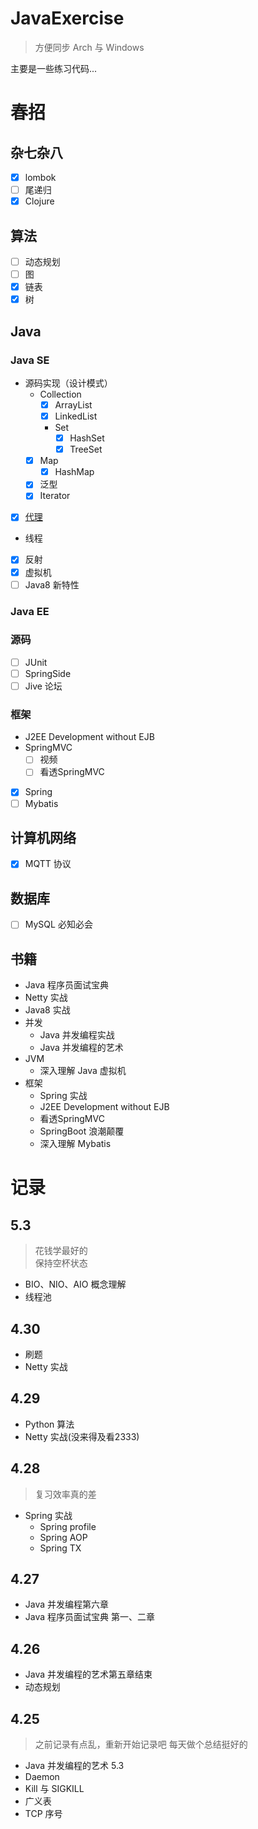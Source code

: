
# JavaExercise
> 方便同步 Arch 与 Windows 

主要是一些练习代码...

# 春招  
## 杂七杂八
- [x] lombok
- [ ] 尾递归
- [x] Clojure

## 算法
- [ ] 动态规划
- [ ] 图
- [x] 链表
- [X] 树

## Java
### Java SE
- 源码实现（设计模式）  
    - Collection
        - [x] ArrayList
        - [x] LinkedList
        - Set
            - [x] HashSet
            - [x] TreeSet
    - [x] Map
        - [x] HashMap
    - [x] 泛型
    - [x] Iterator
- [x] [代理](https://www.jianshu.com/p/992dfcecff34)
- 线程
- [x] 反射
- [x] 虚拟机
- [ ] Java8 新特性

### Java EE

### 源码
- [ ] JUnit
- [ ] SpringSide
- [ ] Jive 论坛

### 框架
- J2EE Development without EJB
- SpringMVC
    - [ ] 视频
    - [ ] 看透SpringMVC  
- [x] Spring
- [ ] Mybatis

## 计算机网络
- [x] MQTT 协议

## 数据库
- [ ] MySQL 必知必会

## 书籍

- Java 程序员面试宝典
- Netty 实战
- Java8 实战
- 并发
    - Java 并发编程实战
    - Java 并发编程的艺术
- JVM
    - 深入理解 Java 虚拟机
- 框架
    - Spring 实战
    - J2EE Development without EJB
    - 看透SpringMVC
    - SpringBoot 浪潮颠覆
    - 深入理解 Mybatis

# 记录
## 5.3
> 花钱学最好的  
> 保持空杯状态
- BIO、NIO、AIO 概念理解
- 线程池

## 4.30
- 刷题
- Netty 实战

## 4.29
- Python 算法
- Netty 实战(没来得及看2333)

## 4.28
> 复习效率真的差
- Spring 实战
    - Spring profile
    - Spring AOP
    - Spring TX
    
## 4.27
- Java 并发编程第六章
- Java 程序员面试宝典 第一、二章

## 4.26

- Java 并发编程的艺术第五章结束
- 动态规划


## 4.25
> 之前记录有点乱，重新开始记录吧
> 每天做个总结挺好的

- Java 并发编程的艺术 5.3
- Daemon
- Kill 与 SIGKILL
- 广义表
- TCP 序号



<!--
## 2.12
- [x] ArrayList 实现

## 2.13
- [x] LinkedList 实现
- [x] lombok 原理

## 2.14
今日没空~~去过情人节了~~去喝喜酒了

## 2.15
- [x] BBR
- [x] Vector
- [x] HashMap
- [x] Clojure(map 练习)

## 2.16
无

## 2.17
- [X] TreeMap
- [x] Set
- [x] Iterator
- [x] Clojure(遍历)

## 2.18
> 进入多线程

- [ ] 漫谈机组
- [x] Clojure(条件分支)
- [x] 多线程实践1

## 2.19
- [x] 多线程实践2
- [ ] 进程与线程

## 2.20
- [x] 多线程实践3

## 2.21
- [x] 漫谈机组

## 2.22
- [x] 多线程实践4
- [x] 进程与线程
- [x] 算法图解

## 2.23

> 要尽快完成 剑指 Offer 的阅读，看完面经以及 CS-Notes
> 考虑一天一个设计模式以及研读 Java 并发实战

- [x] 处理锚点

## 2.24 
- 看《剑指 Offer》

## 2.25
> 解决背包问题
- md 什么都没干

## 2.26
> 背包九讲

## 2.27
- [ ] 剑指 Offer 进行中

## 2.28
> 全面备战，诸事勿扰

- [ ] CS-Notes
- [ ] 并发实战
- 刷题
    - [x] 剑指 Offer
    - [x] LeetCode
- [x] 一天一个设计模式 命令模式

## 3.1
> 磨了一天亚克力板

- [ ] CS-Notes
- [ ] 并发实战
- 刷题
    - [ ] 剑指 Offer
    - [ ] LeetCode
- [x] 适配器模式

## 3.2

- [ ] CS-Notes
- [ ] 并发实战
- 刷题
    - [ ] 剑指 Offer
    - [ ] LeetCode
- [x] 外观模式
- [X] Clojure 递归

## 3.3

- [x] 模板模式

## 3.7
> 受不可抗力因素影响，罢工了三天，内心很是愧疚

## 3.8
- [x] 迭代器模式

## 3.11
- [x] 组合模式
- [x] 泛型的细节以及继承等

## 3.12
- [x] asList
- [x] 状态模式

## 3.13
> 前几天没有更新是去准备挑战杯了，以为忙过了就安全了。然而今天又想忽悠我去干活，金三银四啊，说实话，一天没复习跟别人拉开的差距就是好几百

- [x] 代理模式
- [x] 动态代理


## 3.13

- [x] 复合模式/介绍 MVC

## 3.16
- [x] 完成设计模式的阅读

## 3.17
- [x] Java8 实战 chap.1&2
- [ ] JVM
- [ ] Spring
- [ ] leetcode

## 3.18
> 看书来不太急了，直接看面经算了

- [x] LRU 算法实现
- [x] 完成了剑指 Offer
- [x] http/tcp/ip

## 3.19
- [x] LCA
- [x] 进程复习

## 3.20
满课+面试了一家大公司

## 3.22
- [x] 重整 Spring 模块
- [x] 了解 Linux IO 复用
- [ ] 内存模型以及高并发

## 3.23
- [x] 刷题
- [x] 内存模型 JMM

## 3.24
- [X] Junit Test
- [x] JVM 
- [ ] CSNotes/Linux 

## 3.25
- [ ] JVM 
- [ ] 并发
- [ ] CSNotes/Linux 

## 3.26
- [x] JVM
- [X] CSNotes/Linux 

## 3.27
- [X] JVM 
- [X] 并发

## 3.28
- [X] clone 

## 3.29
- [X] JVM 

## 3.30
- [X] Spring
- [x] JMM 

## 3.31
- [x] Java 并发
- [x] 动态规划

## 4.1
- [ ] 动态规划
- [x] 并发编程实战第三章

## 4.2
- [x] 动态规划
- [x] 并发编程实战第四章

## 4.3
> 摸鱼了一天

- [ ] 动态规划
- [ ] 并发编程实战第五章


## 4.4
- [ ] 动态规划
- [x] 并发编程实战第五章 50%

## 4.5
- [ ] 动态规划
- [ ] 死磕并发 

## 4.7
- [x] 分派
- [x] 死磕并发 

## 4.10
- [ ] 并发编程艺术第四章

## 4.12
- [x] 并发编程艺术第四章
-->